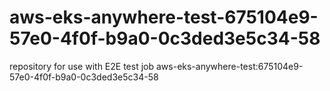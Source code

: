 # aws-eks-anywhere-test-675104e9-57e0-4f0f-b9a0-0c3ded3e5c34-58
repository for use with E2E test job aws-eks-anywhere-test:675104e9-57e0-4f0f-b9a0-0c3ded3e5c34-58
